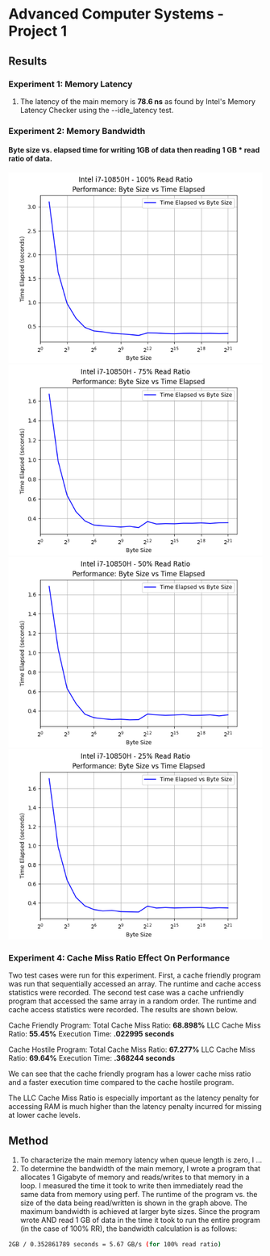 # Advanced Computer Systems - Project 1
## Results

### Experiment 1: Memory Latency
1. The latency of the main memory is **78.6	ns** as found by Intel's Memory Latency Checker using the --idle_latency test.

### Experiment 2: Memory Bandwidth
#### Byte size vs. elapsed time for writing 1GB of data then reading 1 GB * read ratio of data.
![byteSizeVSelapsed.png](./laptop_cpu_tests_exp2/byteSizeVSelapsed100rr.png)
![byteSizeVSelapsed.png](./laptop_cpu_tests_exp2/byteSizeVSelapsed75rr.png)
![byteSizeVSelapsed.png](./laptop_cpu_tests_exp2/byteSizeVSelapsed50rr.png)
![byteSizeVSelapsed.png](./laptop_cpu_tests_exp2/byteSizeVSelapsed25rr.png)

### Experiment 4: Cache Miss Ratio Effect On Performance
Two test cases were run for this experiment. First, a cache friendly program was run that sequentially accessed an array. The runtime and cache access statistics were recorded. The second test case was a cache unfriendly program that accessed the same array in a random order. The runtime and cache access statistics were recorded. The results are shown below.

Cache Friendly Program:
Total Cache Miss Ratio: **68.898%**
LLC Cache Miss Ratio: **55.45%**
Execution Time: **.022995 seconds**

Cache Hostile Program:
Total Cache Miss Ratio: **67.277%**
LLC Cache Miss Ratio: **69.64%**
Execution Time: **.368244 seconds**

We can see that the cache friendly program has a lower cache miss ratio and a faster execution time compared to the cache hostile program.

The LLC Cache Miss Ratio is especially important as the latency penalty for accessing RAM is much higher than the latency penalty incurred for missing at lower cache levels.

## Method

1. To characterize the main memory latency when queue length is zero, I ... 
2. To determine the bandwidth of the main memory, I wrote a program that allocates 1 Gigabyte of memory and reads/writes to that memory in a loop. I measured the time it took to write then immediately read the same data from memory using perf. The runtime of the program vs. the size of the data being read/written is shown in the graph above. The maximum bandwidth is achieved at larger byte sizes. Since the program wrote AND read 1 GB of data in the time it took to run the entire program (in the case of 100% RR), the bandwidth calculation is as follows:

```bash
2GB / 0.352861789 seconds = 5.67 GB/s (for 100% read ratio)
```
